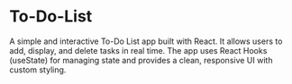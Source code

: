 # To-Do-List
A simple and interactive To-Do List app built with React. It allows users to add, display, and delete tasks in real time. The app uses React Hooks (useState) for managing state and provides a clean, responsive UI with custom styling.
